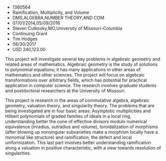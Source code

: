 
* 1360564
* Ramification, Multiplicity, and Volume
* DMS,ALGEBRA,NUMBER THEORY,AND COM
* 07/01/2014,05/09/2016
* Steven Cutkosky,MO,University of Missouri-Columbia
* Continuing Grant
* Tim Hodges
* 06/30/2017
* USD 240,123.00

This project will investigate several key problems in algebraic geometry and
related areas of mathematics. Algebraic geometry is the study of solutions to
polynomial equations; it has many applications in other areas of mathematics and
other sciences. The project will focus on algebraic transformations over
arbitrary fields, which has potential for practical application in computer
science. The research involves graduate students and postdoctoral researchers at
the University of Missouri.

This project is research in the areas of commutative algebra, algebraic
geometry, valuation theory, and singularity theory. The problems that are being
investigated are in four basic areas: Asymptotic multiplicities and Hilbert
polynomials of graded families of ideals in a local ring, understanding better
the cone of effective divisors modulo numerical equivalence (inradius, outradius
and volume), toroidalization of morphisms (after blowing up nonsingular
subvarieties make a morphism locally have a monomial like structure) and
ramification, the defect and local uniformization. This last part involves
better understanding ramification along a valuation in positive characteristic,
with a view towards resolution of singularities.
